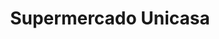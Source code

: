 ---
title: "Supermercado Unicasa"
url: /caracas/supermercado-unicasa-2a-av-de-montalban-2/
shop: Supermarkt
---